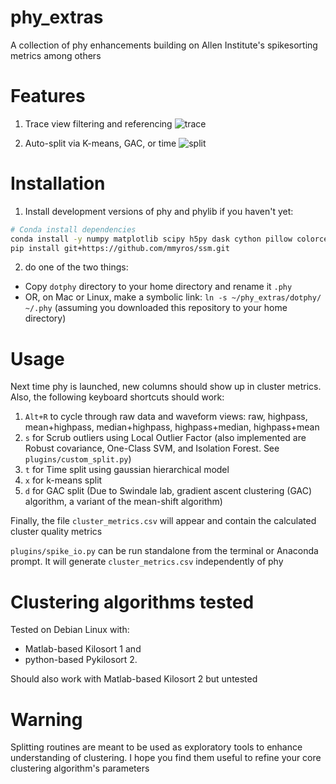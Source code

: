 # phy_extras
A collection of phy enhancements building on Allen Institute's spikesorting metrics among others
# Features
1) Trace view filtering and referencing
![trace](videos/trace_toggle.gif)

2) Auto-split via K-means, GAC, or time 
![split](videos/gac_split.gif)

# Installation
1) Install development versions of phy and phylib if you haven't yet:
```bash
# Conda install dependencies 
conda install -y numpy matplotlib scipy h5py dask cython pillow colorcet pyopengl requests qtconsole tqdm joblib click toolz scikit-learn
pip install git+https://github.com/mmyros/ssm.git
```
2) do one of the two things: 
- Copy `dotphy` directory to your home directory and rename it `.phy` 
- OR, on Mac or Linux, make a symbolic link: `ln -s ~/phy_extras/dotphy/  ~/.phy` 
(assuming you downloaded this repository to your home directory)

# Usage
Next time phy is launched, new columns should show up in cluster metrics. 
Also, the following keyboard shortcuts should work:

1. `Alt+R` to cycle through raw data and waveform views: 
raw, highpass, mean+highpass, median+highpass, highpass+median, highpass+mean   
2. `s` for Scrub outliers using Local Outlier Factor 
(also implemented are Robust covariance, One-Class SVM, and Isolation Forest. See `plugins/custom_split.py`)
4. `t` for Time split using gaussian hierarchical model       
1. `x` for k-means split
3. `d` for GAC split (Due to Swindale lab, gradient ascent clustering (GAC) algorithm, a variant of the
mean-shift algorithm)

Finally, the file `cluster_metrics.csv` will appear and contain the calculated cluster quality metrics

`plugins/spike_io.py` can be run standalone from the terminal or Anaconda prompt. It will generate `cluster_metrics.csv`
independently of phy
# Clustering algorithms tested
Tested on Debian Linux with:
- Matlab-based Kilosort 1 and 
- python-based Pykilosort 2.
 
Should also work with Matlab-based Kilosort 2 but untested 

# Warning
Splitting routines are meant to be used as exploratory tools to enhance understanding of clustering. 
I hope you find them useful to refine your core clustering algorithm's parameters


